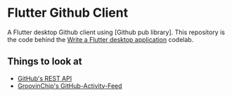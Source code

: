 # Flutter Github Client

A Flutter desktop Github client using [Github pub library]. 
This repository is the code behind the
[Write a Flutter desktop application] codelab.

[Github pub package]: https://pub.dev/packages/github
[Write a Flutter desktop application]: https://codelabs.developers.google.com/codelabs/flutter-github-client/#0


 ## Things to look at
  - [GitHub's REST API](https://docs.github.com/en/rest)
  - [GroovinChip's GitHub-Activity-Feed](https://github.com/GroovinChip/GitHub-Activity-Feed)
